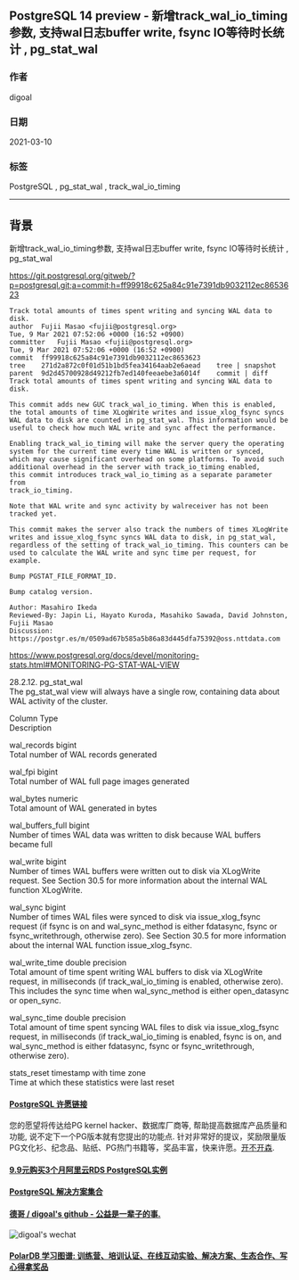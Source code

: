 ## PostgreSQL 14 preview - 新增track_wal_io_timing参数, 支持wal日志buffer write, fsync IO等待时长统计 , pg_stat_wal  
        
### 作者        
digoal        
        
### 日期        
2021-03-10         
        
### 标签        
PostgreSQL , pg_stat_wal , track_wal_io_timing   
        
----        
        
## 背景     
新增track_wal_io_timing参数, 支持wal日志buffer write, fsync IO等待时长统计 , pg_stat_wal  
  
  
https://git.postgresql.org/gitweb/?p=postgresql.git;a=commit;h=ff99918c625a84c91e7391db9032112ec8653623  
  
```  
Track total amounts of times spent writing and syncing WAL data to disk.  
author	Fujii Masao <fujii@postgresql.org>	  
Tue, 9 Mar 2021 07:52:06 +0000 (16:52 +0900)  
committer	Fujii Masao <fujii@postgresql.org>	  
Tue, 9 Mar 2021 07:52:06 +0000 (16:52 +0900)  
commit	ff99918c625a84c91e7391db9032112ec8653623  
tree	271d2a872c0f01d51b1bd5fea34164aab2e6aead	tree | snapshot  
parent	9d2d45700928d49212fb7ed140feeaebe3a6014f	commit | diff  
Track total amounts of times spent writing and syncing WAL data to disk.  
  
This commit adds new GUC track_wal_io_timing. When this is enabled,  
the total amounts of time XLogWrite writes and issue_xlog_fsync syncs  
WAL data to disk are counted in pg_stat_wal. This information would be  
useful to check how much WAL write and sync affect the performance.  
  
Enabling track_wal_io_timing will make the server query the operating  
system for the current time every time WAL is written or synced,  
which may cause significant overhead on some platforms. To avoid such  
additional overhead in the server with track_io_timing enabled,  
this commit introduces track_wal_io_timing as a separate parameter from  
track_io_timing.  
  
Note that WAL write and sync activity by walreceiver has not been tracked yet.  
  
This commit makes the server also track the numbers of times XLogWrite  
writes and issue_xlog_fsync syncs WAL data to disk, in pg_stat_wal,  
regardless of the setting of track_wal_io_timing. This counters can be  
used to calculate the WAL write and sync time per request, for example.  
  
Bump PGSTAT_FILE_FORMAT_ID.  
  
Bump catalog version.  
  
Author: Masahiro Ikeda  
Reviewed-By: Japin Li, Hayato Kuroda, Masahiko Sawada, David Johnston, Fujii Masao  
Discussion: https://postgr.es/m/0509ad67b585a5b86a83d445dfa75392@oss.nttdata.com  
```  
  
https://www.postgresql.org/docs/devel/monitoring-stats.html#MONITORING-PG-STAT-WAL-VIEW  
  
28.2.12. pg_stat_wal  
The pg_stat_wal view will always have a single row, containing data about WAL activity of the cluster.  
  
Column Type  
Description  
  
wal_records bigint  
Total number of WAL records generated  
  
wal_fpi bigint  
Total number of WAL full page images generated  
  
wal_bytes numeric  
Total amount of WAL generated in bytes  
  
wal_buffers_full bigint  
Number of times WAL data was written to disk because WAL buffers became full  
  
wal_write bigint  
Number of times WAL buffers were written out to disk via XLogWrite request. See Section 30.5 for more information about the internal WAL function XLogWrite.  
  
wal_sync bigint  
Number of times WAL files were synced to disk via issue_xlog_fsync request (if fsync is on and wal_sync_method is either fdatasync, fsync or fsync_writethrough, otherwise zero). See Section 30.5 for more information about the internal WAL function issue_xlog_fsync.  
  
wal_write_time double precision  
Total amount of time spent writing WAL buffers to disk via XLogWrite request, in milliseconds (if track_wal_io_timing is enabled, otherwise zero). This includes the sync time when wal_sync_method is either open_datasync or open_sync.  
  
wal_sync_time double precision  
Total amount of time spent syncing WAL files to disk via issue_xlog_fsync request, in milliseconds (if track_wal_io_timing is enabled, fsync is on, and wal_sync_method is either fdatasync, fsync or fsync_writethrough, otherwise zero).  
  
stats_reset timestamp with time zone  
Time at which these statistics were last reset  
  
  
#### [PostgreSQL 许愿链接](https://github.com/digoal/blog/issues/76 "269ac3d1c492e938c0191101c7238216")
您的愿望将传达给PG kernel hacker、数据库厂商等, 帮助提高数据库产品质量和功能, 说不定下一个PG版本就有您提出的功能点. 针对非常好的提议，奖励限量版PG文化衫、纪念品、贴纸、PG热门书籍等，奖品丰富，快来许愿。[开不开森](https://github.com/digoal/blog/issues/76 "269ac3d1c492e938c0191101c7238216").  
  
  
#### [9.9元购买3个月阿里云RDS PostgreSQL实例](https://www.aliyun.com/database/postgresqlactivity "57258f76c37864c6e6d23383d05714ea")
  
  
#### [PostgreSQL 解决方案集合](https://yq.aliyun.com/topic/118 "40cff096e9ed7122c512b35d8561d9c8")
  
  
#### [德哥 / digoal's github - 公益是一辈子的事.](https://github.com/digoal/blog/blob/master/README.md "22709685feb7cab07d30f30387f0a9ae")
  
  
![digoal's wechat](../pic/digoal_weixin.jpg "f7ad92eeba24523fd47a6e1a0e691b59")
  
  
#### [PolarDB 学习图谱: 训练营、培训认证、在线互动实验、解决方案、生态合作、写心得拿奖品](https://www.aliyun.com/database/openpolardb/activity "8642f60e04ed0c814bf9cb9677976bd4")
  
